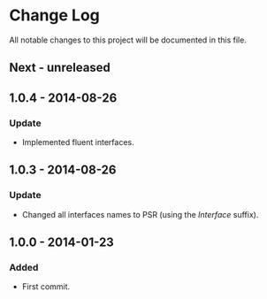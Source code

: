 # Change Log
All notable changes to this project will be documented in this file.

## Next - unreleased


## 1.0.4 - 2014-08-26
### Update
- Implemented fluent interfaces.

## 1.0.3 - 2014-08-26
### Update
- Changed all interfaces names to PSR (using the *Interface* suffix).

## 1.0.0 - 2014-01-23
### Added
- First commit.